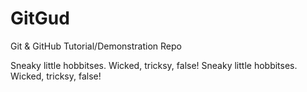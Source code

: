 # GitGud
Git &amp; GitHub Tutorial/Demonstration Repo

Sneaky little hobbitses. Wicked, tricksy, false!
Sneaky little hobbitses. Wicked, tricksy, false!